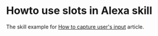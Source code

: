 # Howto use slots in Alexa skill

The skill example for [How to capture user's input](http://whatdidilearn.info/2018/08/12/alexa-skill-how-to-capture-user-input.html) article.
